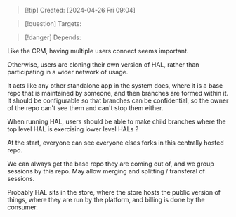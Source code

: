 
>[!tip] Created: [2024-04-26 Fri 09:04]

>[!question] Targets: 

>[!danger] Depends: 

Like the CRM, having multiple users connect seems important.

Otherwise, users are cloning their own version of HAL, rather than participating in a wider network of usage.

It acts like any other standalone app in the system does, where it is a base repo that is maintained by someone, and then branches are formed within it.  It should be configurable so that branches can be confidential, so the owner of the repo can't see them and can't stop them either.

When running HAL, users should be able to make child branches where the top level HAL is exercising lower level HALs ?

At the start, everyone can see everyone elses forks in this centrally hosted repo.

We can always get the base repo they are coming out of, and we group sessions by this repo.
May allow merging and splitting / transferal of sessions.

Probably HAL sits in the store, where the store hosts the public version of things, where they are run by the platform, and billing is done by the consumer.